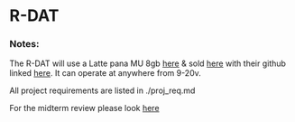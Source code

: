 # R-DAT


### Notes:
The R-DAT will use a Latte pana MU 8gb [here](https://www.lattepanda.com/lattepanda-mu) & sold [here](https://www.dfrobot.com/kit-004.html?tracking=LATTEPANDAMU) with their github linked [here](https://github.com/LattePandaTeam/LattePanda-Mu).
It can operate at anywhere from 9-20v.

All project requirements are listed in ./proj_req.md

For the midterm review please look [here](./MidtermReview.md)
